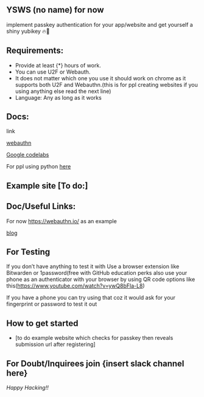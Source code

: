 ## YSWS (no name) for now
implement passkey authentication for your app/website and get yourself a shiny yubikey 🔥🔐

## Requirements:
- Provide at least {*} hours of work.
- You can use U2F or Webauth.
- It does not matter which one you use it should work on chrome as it supports both U2F and Webauthn.(this is for ppl creating websites if you using anything else read the next line)
- Language: Any as long as it works

## Docs:
link

[webauthn](https://webauthn.guide/)

[Google codelabs](https://developers.google.com/codelabs/passkey-form-autofill)

For ppl using python [here](https://duo-labs.github.io/py_webauthn/registration.html)

## Example site [To do:]

## Doc/Useful Links:

For now https://webauthn.io/ as an example

[blog](https://duo.com/blog/developments-to-webauthn-and-the-fido2-framework)

## For Testing
If you don’t have anything to test it with 
	Use a browser extension like Bitwarden or 1password(free with GitHub education perks
	also use your phone as an authenticator with your browser by using QR code options like this(https://www.youtube.com/watch?v=ywQ8bFla-L8)

If you have a phone you can try using that coz it would ask for your fingerprint or password to test it out

## How to get started
-  [to do example website which checks for passkey then reveals submission url after registering]


## For Doubt/Inquirees join {insert slack channel here} 


*Happy Hacking!!*
